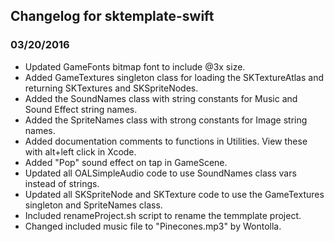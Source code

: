 ## Changelog for sktemplate-swift

### 03/20/2016
- Updated GameFonts bitmap font to include @3x size.
- Added GameTextures singleton class for loading the SKTextureAtlas and returning SKTextures and SKSpriteNodes.
- Added the SoundNames class with string constants for Music and Sound Effect string names.
- Added the SpriteNames class with strong constants for Image string names.
- Added documentation comments to functions in Utilities. View these with alt+left click in Xcode.
- Added "Pop" sound effect on tap in GameScene.
- Updated all OALSimpleAudio code to use SoundNames class vars instead of strings.
- Updated all SKSpriteNode and SKTexture code to use the GameTextures singleton and SpriteNames class. 
- Included renameProject.sh script to rename the temmplate project.
- Changed included music file to "Pinecones.mp3" by Wontolla.
